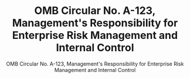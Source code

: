 ---
layout: resources-landing
title: "OMB Circular No. A-123, Management's Responsibility for Enterprise Risk Management and Internal Control"
subtitle: "OMB Circular No. A-123, Management's Responsibility for Enterprise Risk Management and Internal Control"
external_link: https://obamawhitehouse.archives.gov/sites/default/files/omb/memoranda/2016/m-16-17.pdf
filters: memorandum omb 2016 cfoc
fiscal_year: 2016
---